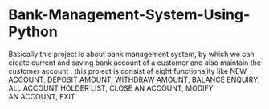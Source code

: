 # Bank-Management-System-Using-Python
Basically this project is about bank management system, by which we can create current and saving bank account of a customer and also maintain the customer account . this project is consist of eight functionality like NEW ACCOUNT, DEPOSIT AMOUNT, WITHDRAW AMOUNT, BALANCE ENQUIRY, ALL ACCOUNT HOLDER LIST, CLOSE AN ACCOUNT, MODIFY AN ACCOUNT, EXIT
